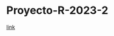 # Proyecto-R-2023-2

[link](https://marielchaveste.github.io/Proyecto-R-2023-2/Proyecto_Final.html)
